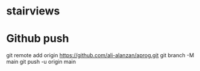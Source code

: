# stairviews
# Github push
git remote add origin https://github.com/ali-alanzan/aprog.git
git branch -M main
git push -u origin main

